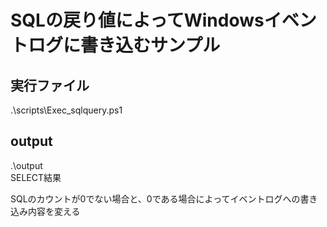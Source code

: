 # SQLの戻り値によってWindowsイベントログに書き込むサンプル
## 実行ファイル
.\scripts\Exec_sqlquery.ps1

## output
.\output<br>
SELECT結果

SQLのカウントが0でない場合と、0である場合によってイベントログへの書き込み内容を変える<br>
